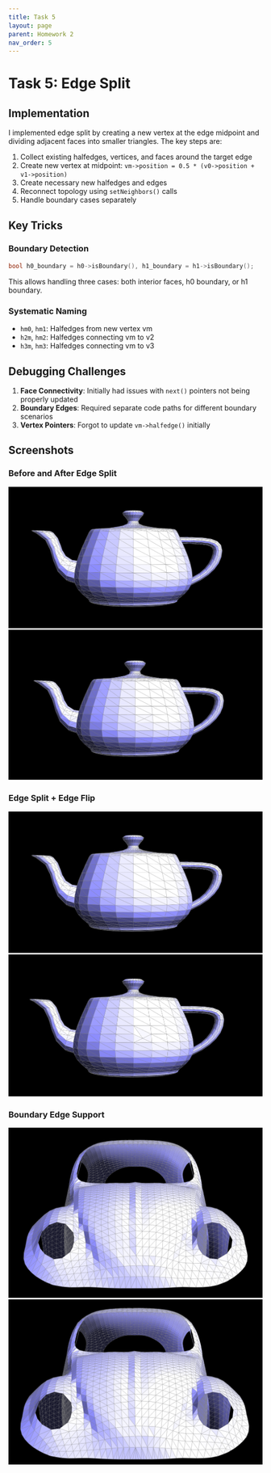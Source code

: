 ```yaml
---
title: Task 5
layout: page
parent: Homework 2
nav_order: 5
---
```


# Task 5: Edge Split

## Implementation

I implemented edge split by creating a new vertex at the edge midpoint and dividing adjacent faces into smaller triangles. The key steps are:

1. Collect existing halfedges, vertices, and faces around the target edge
2. Create new vertex at midpoint: `vm->position = 0.5 * (v0->position + v1->position)`
3. Create necessary new halfedges and edges
4. Reconnect topology using `setNeighbors()` calls
5. Handle boundary cases separately

## Key Tricks

### Boundary Detection

```cpp
bool h0_boundary = h0->isBoundary(), h1_boundary = h1->isBoundary();
```

This allows handling three cases: both interior faces, h0 boundary, or h1 boundary.

### Systematic Naming

- `hm0`, `hm1`: Halfedges from new vertex vm
- `h2m`, `hm2`: Halfedges connecting vm to v2
- `h3m`, `hm3`: Halfedges connecting vm to v3

## Debugging Challenges

1. **Face Connectivity**: Initially had issues with `next()` pointers not being properly updated
2. **Boundary Edges**: Required separate code paths for different boundary scenarios
3. **Vertex Pointers**: Forgot to update `vm->halfedge()` initially

## Screenshots

### Before and After Edge Split

![Before Edge Split](before_split.png)
![After Edge Split](after_split.png)

### Edge Split + Edge Flip

![Before Operations](before_split.png)
![After Split and Flip](after_split_flip.png)

### Boundary Edge Support

![Boundary Before](boundary_before.png)
![Boundary After](boundary_after.png)
